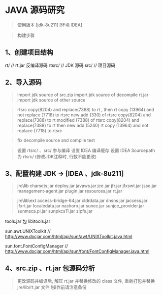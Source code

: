 # JAVA 源码研究

> 使用版本 [jdk-8u211] [环境 IDEA]

> 构建步骤

## 1、创建项目结构

rt/        // rt.jar 反编译源码
rtsrc/     // JDK 源码
src/       // 项目源码

## 2、导入源码

> import jdk source of src.zip
> import jdk source of decompile rt.jar
> import jdk source of other source

> rtsrc copy(8204) and replace(7388) to rt , then rt copy (13964) and not replace (7718) to rtsrc
> new add (330) of rtsrc copy(8204) and replace(7388) to rt
> modified (7388) of rtsrc copy(8204) and replace(7388) to rt
> then new add (5240) rt copy (13964) and not replace (7718) to rtsrc

> fix decompile source and compile test

> 设置 rtsrc/ 、src/ 参与编译
> 设置 IDEA 编译缓存
> 设置 IDEA Sourcepath 为 rtsrc/ (修改JDK注释时, 行数不能更改)

## 3、配置构建 JDK -> [IDEA 、jdk-8u211]

> jre\lib
charsets.jar
deploy.jar
javaws.jar
jce.jar
jfr.jar
jfxswt.jar
jsse.jar
management-agent.jar
plugin.jar
resources.jar
rt.jar

> jre\lib\ext
access-bridge-64.jar
cldrdata.jar
dnsns.jar
jaccess.jar
jfxrt.jar
localedata.jar
nashorn.jar
sunec.jar
sunjce_provider.jar
sunmsca.pi.jar
sunpkcs11.jar
zipfs.jar

>
tools.jar 包 lib\tools.jar

>
sun.awt.UNIXToolkit
// http://www.docjar.com/html/api/sun/awt/UNIXToolkit.java.html

sun.font.FontConfigManager
// http://www.docjar.com/html/api/sun/font/FontConfigManager.java.html

## 4、src.zip 、rt.jar 包源码分析

> 更改源码并编译后, 解压 rt.jar 并替换修改的 class 文件, 重新打包并替换 jre/lib/rt.jar 文件
> !操作前请注意备份
